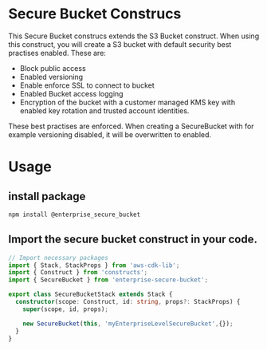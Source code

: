 # Secure Bucket Construcs

This Secure Bucket construcs extends the S3 Bucket construct. When using this construct, you will create a S3 bucket with default security best practises enabled. These are:

- Block public access
- Enabled versioning
- Enable enforce SSL to connect to bucket
- Enabled Bucket access logging
- Encryption of the bucket with a customer managed KMS key with enabled key rotation and trusted account identities.

These best practises are enforced. When creating a SecureBucket with for example versioning disabled, it will be overwritten to enabled.

# Usage

## install package
```bash
npm install @enterprise_secure_bucket
```


## Import the secure bucket construct in your code.

```typescript
// Import necessary packages
import { Stack, StackProps } from 'aws-cdk-lib';
import { Construct } from 'constructs';
import { SecureBucket } from 'enterprise-secure-bucket';

export class SecureBucketStack extends Stack {
  constructor(scope: Construct, id: string, props?: StackProps) {
    super(scope, id, props);

    new SecureBucket(this, 'myEnterpriseLevelSecureBucket',{});
  }
}

```